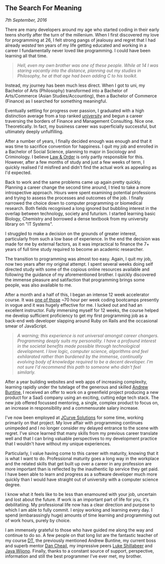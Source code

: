 ## The Search For Meaning
_7th September, 2016_

There are many developers around my age who started coding in their early teens shortly after the turn of the millenium.
When I first discovered my love for programming at 26, I felt strong pangs of jealousy and regret that I had already
*wasted* ten years of my life getting educated and working in a career I fundamentally never loved like programming. I
could have been learning all that time.

> _Hell, even my own brother was one of these people. While at 14 I was staring vacantly into the distance, planning out
> my studies in Philosophy, he at that age had been adding C to his toolkit._

Instead, my journey has been much less direct. When I got to uni, my Bachelor of Arts (Philosophy) transformed into a
Bachelor of Arts/Commerce (Asian Studies/Accounting), then a Bachelor of Commerce (Finance) as I searched for something
meaningful.

Eventually settling for progress over passion, I graduated with a high distinction average from a top ranked
[university]("http://fbe.unimelb.edu.au/finance") and begun a career traversing the borders of Finance and Management
Consulting. Nice one. Theoretically. In fact, my business career was superficially successful, but ultimately deeply
unfulfilling.

After a number of years, I finally decided enough was enough and that it was time to sacrifice convention for happiness.
I quit my job and enrolled in a Bachelor of Social Science, planning to major in Sociology and Criminology. I believe
[Law & Order]("https://youtu.be/gP3MuUTmXNk") is only partly responsible for this. However, after a few months of study
and just a few weeks of term, I quickly realised I'd misfired and didn't find the actual work as appealing as I'd
expected.

Back to work and the same problems came up again pretty quickly. Planning a career change the second time around, I
tried to take a more introspective approach. Hours were spent examining potential professions and trying to assess the
processes and outcomes of the job. I finally narrowed the choice down to computer programming or biomedical research.
Both fields recognised a long ignored but bubbling interest in the overlap between technology, society and futurism. I
started learning basic Biology, Chemistry and borrowed a dense textbook from my university library on "IT Systems".

I struggled to make a decision on the grounds of greater interest, particularly from such a low base of experience. In
the end the decision was made for me by external factors, as it was impractical to finance the 7+ years of full time
study required to become an academic researcher.

The transition to programming was almost too easy. Again, I quit my job, now two years after my original attempt. I
spent several weeks doing self directed study with some of the copious online resources available and following the
guidance of my aforementioned brother. I quickly discovered the immense pleasure and satifaction that programming brings
some people, was also available to me.

After a month and a half of this, I began an intense 12 week accelerator course. It was
[one of those]("https://generalassemb.ly/education/web-development-immersive") ~70 hour per week coding bootcamps
presently in vogue and it was hugely effective for me. I lucked out and had an excellent instructor. Fully immersing
myself for 12 weeks, the course helped me develop sufficient proficiency to get my first programming job as a back-end
web developer slapping around Ruby on Rails and the occasional smear of JavaScript.

> _A warning; this experience is not universal amongst career changers. Programming deeply suits my personality. I have
> a profound interest in the societal benefits made possible through technological development. I love logic, computer
> science, algorithms and feel exhilarated rather than burdened by the immense, continually evolving body of knowledge
> required to be a decent developer. I'm not sure I'd recommend this path to someone who didn't feel similarly._

After a year building websites and web apps of increasing complexity, learning rapidly under the tutelage of the
generous and skilled [Andrew Buntine]("https://github.com/buntine"), I received an offer to work on a greenfield project
producing a new product for a SaaS company using an exciting, cutting edge tech stack. The new job offered focussed
mentoring, a single, complex product to focus on, an increase in responsibility and a commensurate salary increase.

I've now been employed at [JCurve Solutions]("https://www.jcurve.com.au/") for some time, working primarily on that
project. My love affair with programming continues unimpeded and I no longer consider my delayed entrance to the scene
with regret. I've since learned that many skills from my previous career translate well and that I can bring valuable
perspectives to my development practice that I wouldn't have without my unique experiences.

Particularly, I value having come to this career with maturity, knowing that it is what I want to do. Professional
maturity goes a long way in the workplace and the related skills that get built up over a career in any profession are
more important than is reflected by the inauthentic lip service they get paid. I have been able to learn and progress
as a software developer much more quickly than I would have straight out of university with a computer science degree.

I know what it feels like to be less than enamoured with your job, uncertain and lost about the future. If work is an
important part of life for you, it's debilitatiing. My professional life now has a clear direction and purpose to which
I am able to fully commit. I enjoy working and learning every day. I spend (embarassingly huge) amounts of time learning
and programming out of work hours, purely by choice.

I am immensely grateful to those who have guided me along the way and continue to do so. A few people on that long list
are the fantastic teacher of my course [DT]("https://github.com/epoch"), the previously mentioned Andrew Buntine, my
current boss and superb mentor [Dan Cheail]("https://github.com/dnch"), my impressive peers
[Luke Shillabeer]("https://github.com/kiwwa") and [Jaya Wijono]("https://github.com/Jayzz55"). Finally, thanks to a
constant source of support, perspective, information and still the best programmer I've ever met, my brother.
